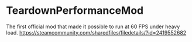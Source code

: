 # TeardownPerformanceMod
The first official mod that made it possible to run at 60 FPS under heavy load.
https://steamcommunity.com/sharedfiles/filedetails/?id=2419552682
